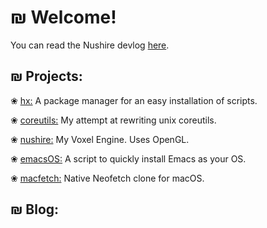 ₪ Welcome!
===

You can read the Nushire devlog [here](/tags/devlog/).

₪ Projects:
---

❀ [hx:](https://github.com/neetware/hx) A package manager for an easy installation of scripts.

❀ [coreutils:](https://github.com/neetware/coreutils) My attempt at rewriting unix coreutils.

❀ [nushire:](/tags/nushire/) My Voxel Engine. Uses OpenGL.

❀ [emacsOS:](https://github.com/neetware/emacsos) A script to quickly install Emacs as your OS.

❀ [macfetch:](https://github.com/neetware/macfetch) Native Neofetch clone for macOS.

₪ Blog:
---
